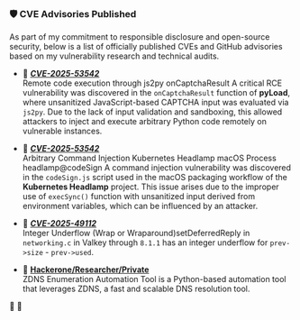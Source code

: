 <h3>🛡️ CVE Advisories Published</h3>

<p align="left">
As part of my commitment to responsible disclosure and open-source security, below is a list of officially published CVEs and GitHub advisories based on my vulnerability research and technical audits.
</p>

- 📙 [***CVE-2025-53542***](https://github.com/pyload/pyload/security/advisories/GHSA-8w3f-4r8f-pf53) <br/>
  Remote code execution through js2py onCaptchaResult A critical RCE vulnerability was discovered in the <code>onCaptchaResult</code> function of <strong>pyLoad</strong>, where unsanitized JavaScript-based CAPTCHA input was evaluated via <code>js2py</code>. Due to the lack of input validation and sandboxing, this allowed attackers to inject and execute arbitrary Python code remotely on vulnerable instances.

- 📙 [***CVE-2025-53542***](https://github.com/kubernetes-sigs/headlamp/security/advisories/GHSA-34rf-485x-g5h7) <br/>
  Arbitrary Command Injection Kubernetes Headlamp macOS Process headlamp@codeSign A command injection vulnerability was discovered in the `codeSign.js` script used in the macOS packaging workflow of the **Kubernetes Headlamp** project. This issue arises due to the improper use of `execSync()` function with unsanitized input derived from environment variables, which can be influenced by an attacker.
  
- 📗 [***CVE-2025-49112***](https://nvd.nist.gov/vuln/detail/CVE-2025-49112) <br/>
  Integer Underflow (Wrap or Wraparound)setDeferredReply in `networking.c` in Valkey through `8.1.1` has an integer underflow for `prev->size` - `prev->used`.


- 📒 [**Hackerone/Researcher/Private**](https://hackerone.com/hackeronanywhere/hacktivity) <br/>
  ZDNS Enumeration Automation Tool is a Python-based automation tool that leverages ZDNS, a fast and scalable DNS resolution tool.

📗
📘






